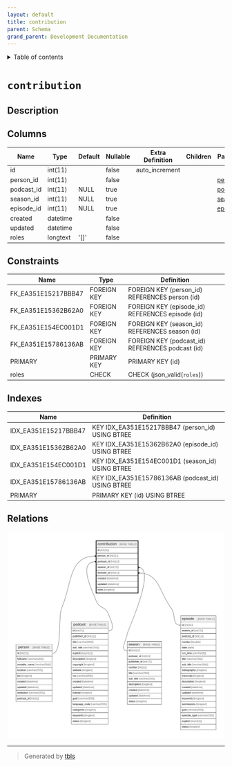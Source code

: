 ```yaml
---
layout: default
title: contribution
parent: Schema
grand_parent: Development Documentation
---
```


<details markdown="block">
  <summary>
    Table of contents
  </summary>
  {: .text-delta }
1. TOC
{:toc}
</details>

# `contribution`

## Description

## Columns

|Name|Type|Default|Nullable|Extra Definition|Children|Parents|Comment|
|----|----|-------|--------|----------------|--------|-------|-------|
|id|int(11)||false|auto_increment||||
|person_id|int(11)||false|||[person](person.md)||
|podcast_id|int(11)|NULL|true|||[podcast](podcast.md)||
|season_id|int(11)|NULL|true|||[season](season.md)||
|episode_id|int(11)|NULL|true|||[episode](episode.md)||
|created|datetime||false||||(DC2Type:datetime_immutable)|
|updated|datetime||false||||(DC2Type:datetime_immutable)|
|roles|longtext|'[]'|false||||(DC2Type:json)|

## Constraints

| Name | Type | Definition |
| ---- | ---- | ---------- |
| FK_EA351E15217BBB47 | FOREIGN KEY | FOREIGN KEY (person_id) REFERENCES person (id) |
| FK_EA351E15362B62A0 | FOREIGN KEY | FOREIGN KEY (episode_id) REFERENCES episode (id) |
| FK_EA351E154EC001D1 | FOREIGN KEY | FOREIGN KEY (season_id) REFERENCES season (id) |
| FK_EA351E15786136AB | FOREIGN KEY | FOREIGN KEY (podcast_id) REFERENCES podcast (id) |
| PRIMARY | PRIMARY KEY | PRIMARY KEY (id) |
| roles | CHECK | CHECK (json_valid(`roles`)) |

## Indexes

| Name | Definition |
| ---- | ---------- |
| IDX_EA351E15217BBB47 | KEY IDX_EA351E15217BBB47 (person_id) USING BTREE |
| IDX_EA351E15362B62A0 | KEY IDX_EA351E15362B62A0 (episode_id) USING BTREE |
| IDX_EA351E154EC001D1 | KEY IDX_EA351E154EC001D1 (season_id) USING BTREE |
| IDX_EA351E15786136AB | KEY IDX_EA351E15786136AB (podcast_id) USING BTREE |
| PRIMARY | PRIMARY KEY (id) USING BTREE |

## Relations

![er](contribution.svg)

---

> Generated by [tbls](https://github.com/k1LoW/tbls)

<script>
    const linkList = [].slice.call(document.querySelectorAll('a[href$=".md"]'));
    linkList.map(function (linkEl) {
        linkEl.href = linkEl.href.replace('.md', '.html');
    });
</script>